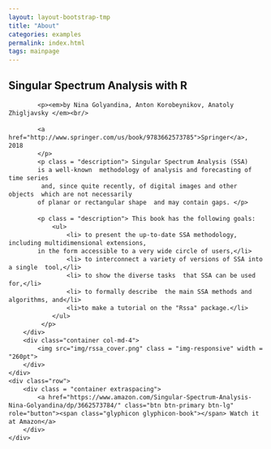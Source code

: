 ```yaml
---
layout: layout-bootstrap-tmp
title: "About"
categories: examples
permalink: index.html
tags: mainpage
---
```

<div class="jumbotron">
	<div class="row">
		<div class="container col-md-8">
			<h2>Singular Spectrum Analysis with R</h2>

			<p><em>by Nina Golyandina, Anton Korobeynikov, Anatoly Zhigljavsky </em><br/>

			<a href="http://www.springer.com/us/book/9783662573785">Springer</a>, 2018
			</p>
			<p class = "description"> Singular Spectrum Analysis (SSA)
			is a well-known  methodology of analysis and forecasting of time series
			 and, since quite recently, of digital images and other objects  which are not necessarily
			of planar or rectangular shape  and may contain gaps. </p>

			<p class = "description"> This book has the following goals:
				<ul>
					<li> to present the up-to-date SSA methodology, including multidimensional extensions,
			in the form accessible to a very wide circle of users,</li>
					<li> to interconnect a variety of versions of SSA into a single  tool,</li>
					<li> to show the diverse tasks  that SSA can be used for,</li>
					<li> to formally describe  the main SSA methods and algorithms, and</li>
					<li>to make a tutorial on the "Rssa" package.</li>
				</ul>
			 </p>			
		</div>
		<div class="container col-md-4">
			<img src="img/rssa_cover.png" class = "img-responsive" width = "260pt">
		</div>
	</div>
	<div class="row">
		<div class = "container extraspacing">
			<a href="https://www.amazon.com/Singular-Spectrum-Analysis-Nina-Golyandina/dp/3662573784/" class="btn btn-primary btn-lg" role="button"><span class="glyphicon glyphicon-book"></span> Watch it at Amazon</a>
		</div>
	</div>
</div>

